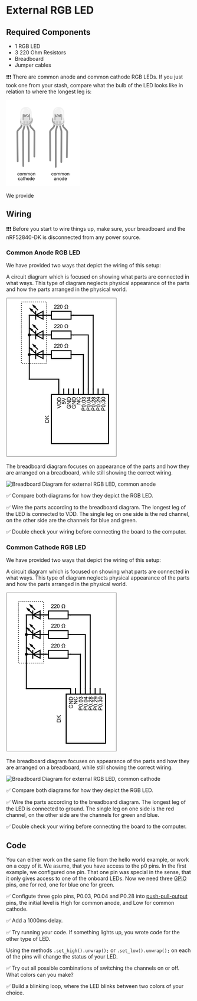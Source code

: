 # External RGB LED

## Required Components

* 1 RGB LED
* 3 220 Ohm Resistors
* Breadboard
* Jumper cables

❗️❗️❗️ There are common anode and common cathode RGB LEDs. If you just took one from your stash, compare what the bulb of the LED looks like in relation to where the longest leg is:


![Common anode oder common cathode?](img/cc_or_ca.png)

We provide 
## Wiring

❗️❗️❗️ Before you start to wire things up, make sure, your breadboard and the nRF52840-DK is disconnected from any power source. 

### Common Anode RGB LED
 
We have provided two ways that depict the wiring of this setup:

A circuit diagram which is focused on showing what parts are connected in what ways. This type of diagram neglects physical appearance of the parts and how the parts arranged in the physical world. 

![Circuit Diagram for external RGB LED, common anode](img/knurling-rgb-led-ca-circuit.png)

The breadboard diagram focuses on appearance of the parts and how they are arranged on a breadboard, while still showing the correct wiring. 

![Breadboard Diagram for external RGB LED, common anode](img/knurling-rgb-led-ca-bb.png) 

✅ Compare both diagrams for how they depict the RGB LED.

✅ Wire the parts according to the breadboard diagram. The longest leg of the LED is connected to VDD. The single leg on one side is the red channel, on the other side are the channels for blue and green. 

✅ Double check your wiring before connecting the board to the computer. 


### Common Cathode RGB LED

We have provided two ways that depict the wiring of this setup:

A circuit diagram which is focused on showing what parts are connected in what ways. This type of diagram neglects physical appearance of the parts and how the parts arranged in the physical world. 

![Circuit Diagram for external RGB LED, common cathode](img/knurling-rgb-led-cc-circuit.png)

The breadboard diagram focuses on appearance of the parts and how they are arranged on a breadboard, while still showing the correct wiring. 

![Breadboard Diagram for external RGB LED, common cathode](img/knurling-rgb-led-cc-bb.png) 

✅ Compare both diagrams for how they depict the RGB LED.

✅ Wire the parts according to the breadboard diagram. The longest leg of the LED is connected to ground. The single leg on one side is the red channel, on the other side are the channels for green and blue. 

✅ Double check your wiring before connecting the board to the computer.


## Code

You can either work on the same file from the hello world example, or work on a copy of it. We asume, that you have access to the p0 pins. In the first example, we configured one pin. That one pin was special in the sense, that it only gives access to one of the onboard LEDs. Now we need three [GPIO](/knowledge.html#gpio) pins, one for red, one for blue one for green.

✅ Configute three gpio pins, P0.03, P0.04 and P0.28 into [push-pull-output](/knowledge.html#push-pull-output) pins, the initial level is High for common anode, and Low for common cathode. 

✅ Add a 1000ms delay. 

✅ Try running your code. If something lights up, you wrote code for the other type of LED. 


Using the methods `.set_high().unwrap();` or `.set_low().unwrap();` on each of the pins will change the status of your LED. 

✅ Try out all possible combinations of switching the channels on or off. What colors can you make?

✅ Build a blinking loop, where the LED blinks between two colors of your choice.

